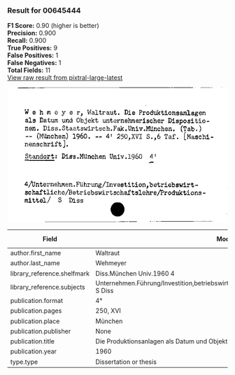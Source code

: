 ### Result for 00645444
**F1 Score:** 0.90 (higher is better)<br>**Precision:** 0.900<br>**Recall:** 0.900<br>**True Positives:** 9<br>**False Positives:** 1<br>**False Negatives:** 1<br>**Total Fields:** 11<br>[View raw result from pixtral-large-latest](https://github.com/RISE-UNIBAS/humanities_data_benchmark/blob/main/results/2025-09-02/T0159/request_T0159_00645444.json)

<img src="https://github.com/RISE-UNIBAS/humanities_data_benchmark/blob/main/benchmarks/zettelkatalog/images/00645444.jpg?raw=true" alt="00645444" width="600px">

| Field | Model Response | Ground Truth | Fuzzy Score | Match |
|-------|----------------|--------------|-------------|-------|
| author.first_name | Waltraut | Waltraut | 1.000 | ✅ |
| author.last_name | Wehmeyer | Wehmeyer | 1.000 | ✅ |
| library_reference.shelfmark | Diss.München Univ.1960 4 | Diss.München Univ.1960 | 0.957 | ✅ |
| library_reference.subjects | Unternehmen.Führung/Investition,betriebswirtschaftliche/Betriebswirtschaftslehre/Produktionsmittel/ S Diss | 4/Unternehmen.Führung/Investition.betriebswirtschaftliche/Betriebswirtschaftslehre/Produktionsmittel/ S Diss | 0.981 | ✅ |
| publication.format | 4° | 4' | 0.500 | ❌ |
| publication.pages | 250, XVI | 250,XVI | 0.933 | ✅ |
| publication.place | München | München | 1.000 | ✅ |
| publication.publisher | None | None | 1.000 | ✅ |
| publication.title | Die Produktionsanlagen als Datum und Objekt unternehmerischer Dispositionsentscheidungen | Die Produktionsanlagen als Datum und Objekt unternehmerischer Dispositionen | 0.920 | ✅ |
| publication.year | 1960 | 1960 | 1.000 | ✅ |
| type.type | Dissertation or thesis | Dissertation or thesis | 1.000 | ✅ |
